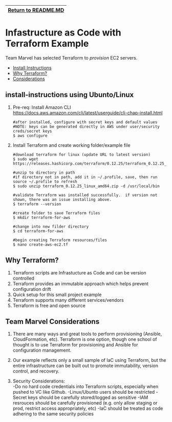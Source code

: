 | [Return to README.MD](../../README.md)
| ---------------------------------------------------- |

# Infastructure as Code with Terraform Example

Team Marvel has selected Terraform to *provision* EC2 servers.

- [Install Instructions](#install-instructions)
- [Why Terraform?](#why-terraform?)
- [Considerations](#team-marvel-considerations)

## install-instructions using Ubunto/Linux

   1. Pre-req: Install Amazon CLI https://docs.aws.amazon.com/cli/latest/userguide/cli-chap-install.html 
      ```
      #after installed, configure with secret keys and default values
      #NOTE: keys can be generated directly in AWS under user/security creds/secret keys
      $ aws configure
      ```
   2. Install Terraform and create working folder/example file
      ```
      #download terraform for linux (update URL to latest version)
      $ sudo wget https://releases.hashicorp.com/terraform/0.12.25/terraform_0.12.25_linux_amd64.zip
      
      #unzip to directory in path
      #if directory not in path, add it in ~/.profile, save, then run source ~/.profile to refresh
      $ sudo unzip terraform_0.12.25_linux_amd64.zip -d /usr/local/bin

      #validate Terraform was installed successfully.  if version not shown, there was an issue installing above.
      $ terraform --version
      
      #create folder to save Terraform files
      $ mkdir terraform-for-aws 
     
      #change into new filder directory
      $ cd terraform-for-aws
      
      #begin creating Terraform resources/files
      $ nano create-aws-ec2.tf
      ```
      
## Why Terraform?

   1. Terraform scripts are Infrastucture as Code and can be version controlled
   2. Terraform provides an immutable approach which helps prevent configuration drift
   3. Quick setup for this small project example
   4. Terraform supports many different services/vendors
   5. Terraform is free and open source
   
## Team Marvel Considerations

1. There are many ways and great tools to perform provisioning (Ansible, CloudFormation, etc). 
   Terraform is one option, though one school of thought is to use Terraform for provisioning 
   and Ansible for configuration management.
   
2. Our example reflects only a small sample of IaC using Terraform, but the entire infrastructure
   can be built out to promote immutability, version control, and recovery.
   
2. Security Considerations:  
   -Do no hard code credentials into Terraform scripts, especially when pushed to VC like Github.
   -Linux/Ubunto users should be restricted
   -Secret keys should be carefully stored/logged as sensitive 
   -IAM resrouces should be carefully provisioned (e.g. only allow staging or prod, restrict access appropriately, etc)
   -IaC should be treated as code adhering to the same security policies 

